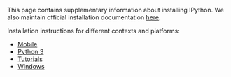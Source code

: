 This page contains supplementary information about installing IPython. We also maintain official installation documentation [here](http://ipython.org/ipython-doc/dev/install/index.html).

Installation instructions for different contexts and platforms:

* [Mobile](./Install:-Mobile)
* [Python 3](./Install:-Python-3)
* [Tutorials](./Install:-Tutorials)
* [Windows](./Install:-Windows)
